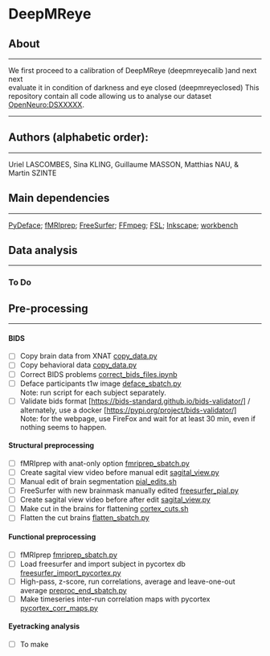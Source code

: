 # DeepMReye
## About
---
We first proceed to a calibration of DeepMReye (deepmreyecalib )and next next </br>
evaluate it in condition of darkness and eye closed (deepmreyeclosed)
This repository contain all code allowing us to analyse our dataset [OpenNeuro:DSXXXXX](https://openneuro.org/datasets/dsXXXX).</br>

---
## Authors (alphabetic order): 
---
Uriel LASCOMBES, Sina KLING, Guillaume MASSON, Matthias NAU, & Martin SZINTE

## Main dependencies
---
[PyDeface](https://github.com/poldracklab/pydeface); 
[fMRIprep](https://fmriprep.org/en/stable/); 
[FreeSurfer](https://surfer.nmr.mgh.harvard.edu/);
[FFmpeg](https://ffmpeg.org/);
[FSL](https://fsl.fmrib.ox.ac.uk);
[Inkscape](https://inkscape.org/);
[workbench](https://humanconnectome.org/software/connectome-workbench)
</br>


## **Data analysis**
---

### To Do 

## Pre-processing
---
#### BIDS
- [ ] Copy brain data from XNAT [copy_data.py](analysis_code/preproc/bids/bids_copy_data.sh)
- [ ] Copy behavioral data [copy_data.py](analysis_code/preproc/bids/bids_copy_data.sh) 
- [ ] Correct BIDS problems [correct_bids_files.ipynb](analysis_code/preproc/bids/correct_bids_files.ipynb)
- [ ] Deface participants t1w image [deface_sbatch.py](analysis_code/preproc/bids/deface_sbatch.py) 
    </br>Note: run script for each subject separately.
- [ ] Validate bids format [https://bids-standard.github.io/bids-validator/] / alternately, use a docker [https://pypi.org/project/bids-validator/]
    </br>Note: for the webpage, use FireFox and wait for at least 30 min, even if nothing seems to happen.

#### Structural preprocessing
- [ ] fMRIprep with anat-only option [fmriprep_sbatch.py](analysis_code/preproc/functional/fmriprep_sbatch.py)
- [ ] Create sagital view video before manual edit [sagital_view.py](analysis_code/preproc/anatomical/sagital_view.py)
- [ ] Manual edit of brain segmentation [pial_edits.sh](analysis_code/preproc/anatomical/pial_edits.sh)
- [ ] FreeSurfer with new brainmask manually edited [freesurfer_pial.py](analysis_code/preproc/anatomical/freesurfer_pial.py)
- [ ] Create sagital view video before after edit [sagital_view.py](analysis_code/preproc/anatomical/sagital_view.py)
- [ ] Make cut in the brains for flattening [cortex_cuts.sh](analysis_code/preproc/anatomical/cortex_cuts.sh)
- [ ] Flatten the cut brains [flatten_sbatch.py](analysis_code/preproc/anatomical/flatten_sbatch.py)

#### Functional preprocessing
- [ ] fMRIprep [fmriprep_sbatch.py](analysis_code/preproc/functional/fmriprep_sbatch.py)
- [ ] Load freesurfer and import subject in pycortex db [freesurfer_import_pycortex.py](analysis_code/preproc/functional/freesurfer_import_pycortex.py)
- [ ] High-pass, z-score, run correlations, average and leave-one-out average [preproc_end_sbatch.py](analysis_code/preproc/functional/preproc_end_sbatch.py) 
- [ ] Make timeseries inter-run correlation maps with pycortex [pycortex_corr_maps.py](analysis_code/preproc/functional/pycortex_corr_maps.py)

#### Eyetracking analysis
- [ ] To make